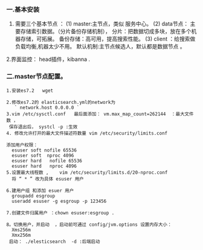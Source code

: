### 一.基本安装
  1. 需要三个基本节点 ：
    (1) master:主节点，类似 服务中心。
    (2) data节点： 主要存储索引数据。（分片备份存储机制），
        分片：把数据切成多块，放在多个机器存储，可拓展。
        备份存储：高可用，提高搜索性能。
    (3) client ：给搜索做负载均衡,机器太少不用。
  默认机制:主节点候选人，默认都是数据节点 。

  2.界面监控： head插件，kibanna .


  ### 二.master节点配置。
    1.安装es7.2   wget

    2.修改es7.2的 elasticsearch.yml的network为
       ` network.host 0.0.0.0 `
    3.vim /etc/sysctl.conf   最后面添加： vm.max_map_count=262144  ：最大文件数 ，
     保存退出后， systcl -p :生效
    4. 修改允许打开的最大文件描述符数量 vim /etc/security/limits.conf

    添加用户权限：
      esuser soft nofile 65536
      esuser soft  nproc 4096
      esuser hard   nofile 65536
      esuser hard   nproc 4096
    5.设置最大线程数 ,    vim /etc/security/limits.d/20-nproc.conf
      将 “ * ” 改为具体 esuser 用户

    6.建用户组 和添加 esuer 用户
      groupadd esgroup
      useradd esuser -g esgroup -p 123456

    7.创建文件归属用户 ：chown esuser:esgroup .

    8。切换用户，并启动  ，启动前可通过 config/jvm.options 设置内存大小：
      Xms256m
      Xmx256m
     启动： ./elesticsearch  -d :后端启动
